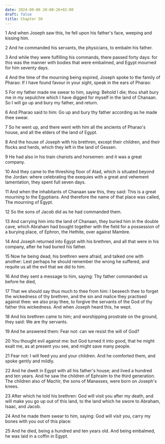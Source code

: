 ```yaml
---
date: 2024-09-06 20:00:26+02:00
draft: false
title: Chapter 50
---
```




1 And when Joseph saw this, he fell upon his father's face, weeping and kissing him.

2 And he commanded his servants, the physicians, to embalm his father.

3 And while they were fulfilling his commands, there passed forty days: for this was the manner with bodies that were embalmed, and Egypt mourned for him seventy days.

4 And the time of the mourning being expired, Joseph spoke to the family of Pharao: If I have found favour in your sight, speak in the ears of Pharao:

5 For my father made me swear to him, saying: Behold I die; thou shalt bury me in my sepulchre which I have digged for myself in the land of Chanaan. So I will go up and bury my father, and return.

6 And Pharao said to him: Go up and bury thy father according as he made thee swear.

7 So he went up, and there went with him all the ancients of Pharao's house, and all the elders of the land of Egypt.

8 And the house of Joseph with his brethren, except their children, and their flocks and herds, which they left in the land of Gessen.

9 He had also in his train chariots and horsemen: and it was a great company.

10 And they came to the threshing floor of Atad, which is situated beyond the Jordan: where celebrating the exequies with a great and vehement lamentation, they spent full seven days.

11 And when the inhabitants of Chanaan saw this, they said: This is a great mourning to the Egyptians. And therefore the name of that place was called, The mourning of Egypt.

12 So the sons of Jacob did as he had commanded them.

13 And carrying him into the land of Chanaan, they buried him in the double cave, which Abraham had bought together with the field for a possession of a burying place, of Ephron, the Hethite, over against Mambre.

14 And Joseph returned into Egypt with his brethren, and all that were in his company, after he had buried his father.

15 Now he being dead, his brethren were afraid, and talked one with another: Lest perhaps he should remember the wrong he suffered, and requite us all the evil that we did to him.

16 And they sent a message to him, saying: Thy father commanded us before he died,

17 That we should say thus much to thee from him: I beseech thee to forget the wickedness of thy brethren, and the sin and malice they practised against thee: we also pray thee, to forgive the servants of the God of thy father this wickedness. And when Joseph heard this, he wept.

18 And his brethren came to him; and worshipping prostrate on the ground, they said: We are thy servants.

19 And he answered them: Fear not: can we resist the will of God?

20 You thought evil against me: but God turned it into good, that he might exalt me, as at present you see, and might save many people.

21 Fear not: I will feed you and your children. And he comforted them, and spoke gently and mildly.

22 And he dwelt in Egypt with all his father's house; and lived a hundred and ten years. And he saw the children of Ephraim to the third generation. The children also of Machir, the sons of Manasses, were born on Joseph's knees.

23 After which he told his brethren: God will visit you after my death, and will make you go up out of this land, to the land which he swore to Abraham, Isaac, and Jacob.

24 And he made them swear to him, saying: God will visit you, carry my bones with you out of this place:

25 And he died, being a hundred and ten years old. And being embalmed, he was laid in a coffin in Egypt.

